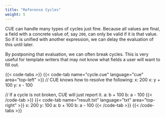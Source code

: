 ```yaml
---
title: "Reference Cycles"
weight: 5
---
```


CUE can handle many types of cycles just fine.
Because all values are final, a field with a concrete value of, say `200`,
can only be valid if it is that value.
So if it is unified with another expression, we can delay the evaluation of
this until later.

By postponing that evaluation, we can often break cycles.
This is very useful for template writers that may not know what fields
a user will want to fill out.

{{< code-tabs >}}
{{< code-tab name="cycle.cue" language="cue"  area="top-left" >}}
// CUE knows how to resolve the following:
x: 200
x: y + 100
y: x - 100

// If a cycle is not broken, CUE will just report it.
a: b + 100
b: a - 100
{{< /code-tab >}}
{{< code-tab name="result.txt" language="txt"  area="top-right" >}}
x: 200
y: 100
a: b + 100
b: a - 100
{{< /code-tab >}}
{{< /code-tabs >}}
